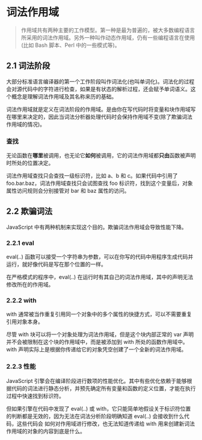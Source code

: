 # 词法作用域

> 作用域共有两种主要的工作模型。第一种是最为普遍的，被大多数编程语言所采用的词法作用域。另外一种叫作动态作用域，仍有一些编程语言在使用\(比如 Bash 脚本、Perl 中的一些模式等\)。

## 2.1 词法阶段

大部分标准语言编译器的第一个工作阶段叫作词法化\(也叫单词化\)。词法化的过程会对源代码中的字符进行检查，如果是有状态的解析过程，还会赋予单词语义。这个概念是理解词法作用域及其名称来历的基础。

词法作用域就是定义在词法阶段的作用域。是由你在写代码时将变量和块作用域写在哪里来决定的，因此当词法分析器处理代码时会保持作用域不变\(除了欺骗词法作用域的情况\)。

### 查找

无论函数在**哪里**被调用，也无论它**如何**被调用，它的词法作用域都**只由**函数被声明时所处的位置决定。

词法作用域查找只会查找一级标识符，比如 a、b 和 c。如果代码中引用了 foo.bar.baz，词法作用域查找只会试图查找 foo 标识符，找到这个变量后，对象属性访问规则会分别接管对 bar 和 baz 属性的访问。

## 2.2 欺骗词法

JavaScript 中有两种机制来实现这个目的。欺骗词法作用域会导致性能下降。

### 2.2.1 eval

eval\(..\) 函数可以接受一个字符串为参数，可以在你写的代码中用程序生成代码并运行，就好像代码是写在那个位置的一样。

在严格模式的程序中，eval\(..\) 在运行时有其自己的词法作用域，其中的声明无法修改所在的作用域。

### 2.2.2 with

with 通常被当作重复引用同一个对象中的多个属性的快捷方式，可以不需要重复引用对象本身。

尽管 with 块可以将一个对象处理为词法作用域，但是这个块内部正常的 var 声明并不会被限制在这个块的作用域中，而是被添加到 with 所处的函数作用域中。with 声明实际上是根据你传递给它的对象凭空创建了一个全新的词法作用域。

### 2.2.3 性能

JavaScript 引擎会在编译阶段进行数项的性能优化。其中有些优化依赖于能够根据代码的词法进行静态分析，并预先确定所有变量和函数的定义位置，才能在执行过程中快速找到标识符。

但如果引擎在代码中发现了 eval\(..\) 或 with，它只能简单地假设关于标识符位置的判断都是无效的，因为无法在词法分析阶段明确知道 eval\(..\) 会接收到什么代码，这些代码会 如何对作用域进行修改，也无法知道传递给 with 用来创建新词法作用域的对象的内容到底是什么。





